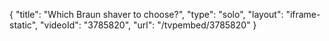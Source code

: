 {
    "title": "Which Braun shaver to choose?",
    "type": "solo",
    "layout": "iframe-static",
    "videoId": "3785820",
    "url": "\/tvpembed\/3785820"
}